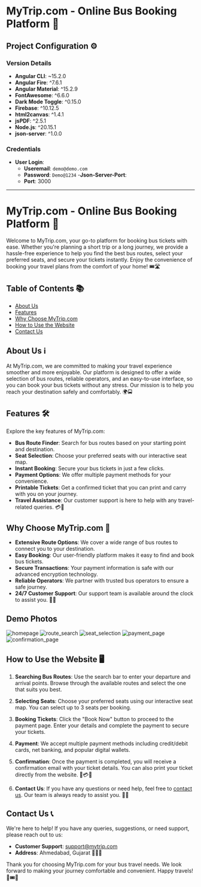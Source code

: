 # MyTrip.com - Online Bus Booking Platform 🚌

## Project Configuration ⚙️

### Version Details
- **Angular CLI**: ~15.2.0
- **Angular Fire**: ^7.6.1
- **Angular Material**: ^15.2.9
- **FontAwesome**: ^6.6.0
- **Dark Mode Toggle**: ^0.15.0
- **Firebase**: ^10.12.5
- **html2canvas**: ^1.4.1
- **jsPDF**: ^2.5.1
- **Node.js**: ^20.15.1
- **json-server**: ^1.0.0

### Credentials
- **User Login**:
  - **Useremail**: `demo@demo.com`
  - **Password**: `Demo@1234`
-**Json-Server-Port**:
  - **Port**: 3000
---

# MyTrip.com - Online Bus Booking Platform 🚌

Welcome to MyTrip.com, your go-to platform for booking bus tickets with ease. Whether you're planning a short trip or a long journey, we provide a hassle-free experience to help you find the best bus routes, select your preferred seats, and secure your tickets instantly. Enjoy the convenience of booking your travel plans from the comfort of your home! 🎟️🛣️

## Table of Contents 📚

- [About Us](#about-us)
- [Features](#features)
- [Why Choose MyTrip.com](#why-choose-mytripcom)
- [How to Use the Website](#how-to-use-the-website)
- [Contact Us](#contact-us)

## About Us ℹ️

At MyTrip.com, we are committed to making your travel experience smoother and more enjoyable. Our platform is designed to offer a wide selection of bus routes, reliable operators, and an easy-to-use interface, so you can book your bus tickets without any stress. Our mission is to help you reach your destination safely and comfortably. 🌍🚍

## Features 🛠️

Explore the key features of MyTrip.com:

- **Bus Route Finder**: Search for bus routes based on your starting point and destination.
- **Seat Selection**: Choose your preferred seats with our interactive seat map.
- **Instant Booking**: Secure your bus tickets in just a few clicks.
- **Payment Options**: We offer multiple payment methods for your convenience.
- **Printable Tickets**: Get a confirmed ticket that you can print and carry with you on your journey.
- **Travel Assistance**: Our customer support is here to help with any travel-related queries. 💳🚌

## Why Choose MyTrip.com 🌟

- **Extensive Route Options**: We cover a wide range of bus routes to connect you to your destination.
- **Easy Booking**: Our user-friendly platform makes it easy to find and book bus tickets.
- **Secure Transactions**: Your payment information is safe with our advanced encryption technology.
- **Reliable Operators**: We partner with trusted bus operators to ensure a safe journey.
- **24/7 Customer Support**: Our support team is available around the clock to assist you. 🎫📱

## Demo Photos

![homepage](https://github.com/Devarshi226/BUS-BOOKING-Angular/)
![route_search](https://github.com/Devarshi226/BUS-BOOKING-Angular/)
![seat_selection](https://github.com/Devarshi226/BUS-BOOKING-Angular/)
![payment_page](https://github.com/Devarshi226/BUS-BOOKING-Angular/)
![confirmation_page](https://github.com/Devarshi226/BUS-BOOKING-Angular/)

## How to Use the Website 🖥️

1. **Searching Bus Routes**: Use the search bar to enter your departure and arrival points. Browse through the available routes and select the one that suits you best.

2. **Selecting Seats**: Choose your preferred seats using our interactive seat map. You can select up to 3 seats per booking.

3. **Booking Tickets**: Click the "Book Now" button to proceed to the payment page. Enter your details and complete the payment to secure your tickets.

4. **Payment**: We accept multiple payment methods including credit/debit cards, net banking, and popular digital wallets.

5. **Confirmation**: Once the payment is completed, you will receive a confirmation email with your ticket details. You can also print your ticket directly from the website. 🚌💳📄

6. **Contact Us**: If you have any questions or need help, feel free to [contact us](#contact-us). Our team is always ready to assist you. 🧳📧

## Contact Us 📞

We're here to help! If you have any queries, suggestions, or need support, please reach out to us:

- **Customer Support**: [support@mytrip.com](mailto:support@mytrip.com)
- **Address**: Ahmedabad, Gujarat 📮📞🏢

Thank you for choosing MyTrip.com for your bus travel needs. We look forward to making your journey comfortable and convenient. Happy travels! 🚌🎟️🌟
